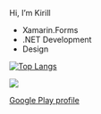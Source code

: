 Hi, I’m Kirill
- Xamarin.Forms
- .NET Development
- Design

[![Top Langs](https://github-readme-stats.vercel.app/api/top-langs/?username=Kirill13079&layout=compact&show_icons=true&theme=radical)](https://github.com/anuraghazra/github-readme-stats)

![](https://komarev.com/ghpvc/?username=Kirill13079&color=green) 

[Google Play profile](https://play.google.com/store/apps/dev?id=7360894342978973618)
